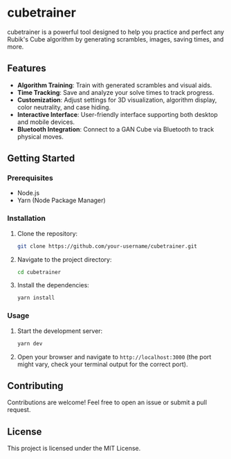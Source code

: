 # cubetrainer

cubetrainer is a powerful tool designed to help you practice and perfect any Rubik's Cube algorithm by generating scrambles, images, saving times, and more.

## Features

- **Algorithm Training**: Train with generated scrambles and visual aids.
- **Time Tracking**: Save and analyze your solve times to track progress.
- **Customization**: Adjust settings for 3D visualization, algorithm display, color neutrality, and case hiding.
- **Interactive Interface**: User-friendly interface supporting both desktop and mobile devices.
- **Bluetooth Integration**: Connect to a GAN Cube via Bluetooth to track physical moves.


## Getting Started

### Prerequisites

- Node.js
- Yarn (Node Package Manager)

### Installation

1. Clone the repository:
    ```sh
    git clone https://github.com/your-username/cubetrainer.git
    ```
2. Navigate to the project directory:
    ```sh
    cd cubetrainer
    ```
3. Install the dependencies:
    ```sh
    yarn install
    ```

### Usage

1. Start the development server:
    ```sh
    yarn dev
    ```
2. Open your browser and navigate to `http://localhost:3000` (the port might vary, check your terminal output for the correct port).

## Contributing

Contributions are welcome! Feel free to open an issue or submit a pull request.

## License

This project is licensed under the MIT License.
